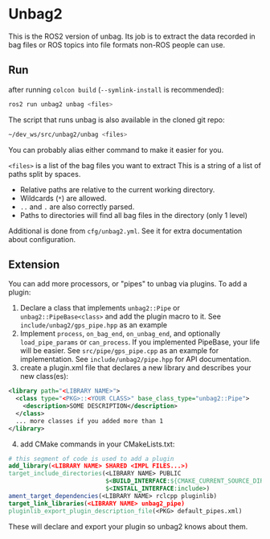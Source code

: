 # Unbag2
This is the ROS2 version of unbag. Its job is to extract the data recorded in bag files or ROS topics into file formats
non-ROS people can use.

## Run
after running `colcon build` (`--symlink-install` is recommended):
```sh
ros2 run unbag2 unbag <files>
```
The script that runs unbag is also available in the cloned git repo:
```sh
~/dev_ws/src/unbag2/unbag <files>
```
You can probably alias either command to make it easier for you.

`<files>` is a list of the bag files you want to extract
This is a string of a list of paths split by spaces.
- Relative paths are relative to the current working directory.
- Wildcards (`*`) are allowed.
- `..` and `.` are also correctly parsed.
- Paths to directories will find all bag files in the directory (only 1 level)

Additional is done from `cfg/unbag2.yml`. See it for extra documentation about configuration.

## Extension
You can add more processors, or "pipes" to unbag via plugins.
To add a plugin:
1. Declare a class that implements `unbag2::Pipe` or `unbag2::PipeBase<class>`
   and add the plugin macro to it.
   See `include/unbag2/gps_pipe.hpp` as an example
2. Implement `process`, `on_bag_end`, `on_unbag_end`, and optionally `load_pipe_params` or `can_process`.
   If you implemented PipeBase, your life will be easier.
   See `src/pipe/gps_pipe.cpp` as an example for implementation. See `include/unbag2/pipe.hpp` for API documentation.
3. create a plugin.xml file that declares a new library and describes your new class(es):
```xml
<library path="<LIBRARY NAME>">
  <class type="<PKG>::<YOUR CLASS>" base_class_type="unbag2::Pipe">
    <description>SOME DESCRIPTION</description>
  </class>
  ... more classes if you added more than 1
</library>
```
4. add CMake commands in your CMakeLists.txt:
```cmake
# this segment of code is used to add a plugin
add_library(<LIBRARY NAME> SHARED <IMPL FILES...>)
target_include_directories(<LIBRARY NAME> PUBLIC
                           $<BUILD_INTERFACE:${CMAKE_CURRENT_SOURCE_DIR}/include>
                           $<INSTALL_INTERFACE:include>)
ament_target_dependencies(<LIBRARY NAME> rclcpp pluginlib)
target_link_libraries(<LIBRARY NAME> unbag2_pipe)
pluginlib_export_plugin_description_file(<PKG> default_pipes.xml)
```
These will declare and export your plugin so unbag2 knows about them.